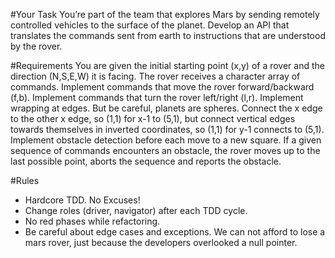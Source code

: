#Your Task
You’re part of the team that explores Mars by sending remotely controlled vehicles to the surface of the planet. Develop an API that translates the commands sent from earth to instructions that are understood by the rover.

#Requirements
You are given the initial starting point (x,y) of a rover and the direction (N,S,E,W) it is facing.
The rover receives a character array of commands.
Implement commands that move the rover forward/backward (f,b).
Implement commands that turn the rover left/right (l,r).
Implement wrapping at edges. But be careful, planets are spheres. Connect the x edge to the other x edge, so (1,1) for x-1 to (5,1), but connect vertical edges towards themselves in inverted coordinates, so (1,1) for y-1 connects to (5,1).
Implement obstacle detection before each move to a new square. If a given sequence of commands encounters an obstacle, the rover moves up to the last possible point, aborts the sequence and reports the obstacle.

#Rules
- Hardcore TDD. No Excuses!
- Change roles (driver, navigator) after each TDD cycle.
- No red phases while refactoring.
- Be careful about edge cases and exceptions. We can not afford to lose a mars rover, just because the developers overlooked a null pointer.
